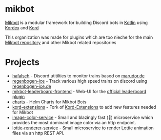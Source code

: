 # mikbot
[Mikbot](https://github.com/DRSchlaubi/mikbot) is a modular framework for building Discord bots in [Kotlin](https://kotlinlang.org) using [Kordex](https://github.com/Kord-Extensions/Kord-Extensions) and [Kord](https://github.com/kordlib/kord)

This organization was made for plugins which are too nieche for the main [Mikbot repository](https://github.com/DRSchlaubi/mikbot) and other Mikbot related repositories

# Projects
- [hafalsch](https://github.com/mikbot/hafalsch) - Discord utitilties to monitor trains based on [marudor.de](https://marudor.de)
- [regenbogen-ice](https://github.com/mikbot/regenbogen-ice) - Track various high speed trains on discord using [regenbogen-ice.de](https://regenbogen-ice.de)
- [mikbot-leaderboard-frontend](https://github.com/mikbot/mikbot-leaderboard-frontend) - Web-UI for the [official leaderboard plugin](https://github.com/DRSchlaubi/mikbot/tree/main/utils/leaderboard)
- [charts](https://github.com/mikbot/charts) - Helm Charts for Mikbot Bots
- [kord-extensions](https://github.com/mikbot/kord-extensions) - Fork of [Kord-Extensions](https://github.com/Kord-Extensions/Kord-Extensions) to add new features needed for Mikbot
- [image-color-service](https://github.com/mikbot/image-color-service) - Small and blazingly fast (🚀) microservice which provides the most dominant image color via an http endpoint.
- [lottie-renderer-service](https://github.com/mikbot/lottie-renderer-service) - Small microservice to render Lottie animation files via an http REST API.
